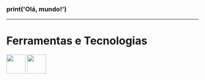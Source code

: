 ### print('Olá, mundo!')    
<Hr>
          <h1>Ferramentas e Tecnologias</h1>
          
<img><img src="https://cdn.jsdelivr.net/gh/devicons/devicon/icons/python/python-original.svg" width="50" height="50"/></img>      <img><img src="https://cdn.jsdelivr.net/gh/devicons/devicon/icons/mysql/mysql-original-wordmark.svg" width="50" height="50"/></img>         
     
